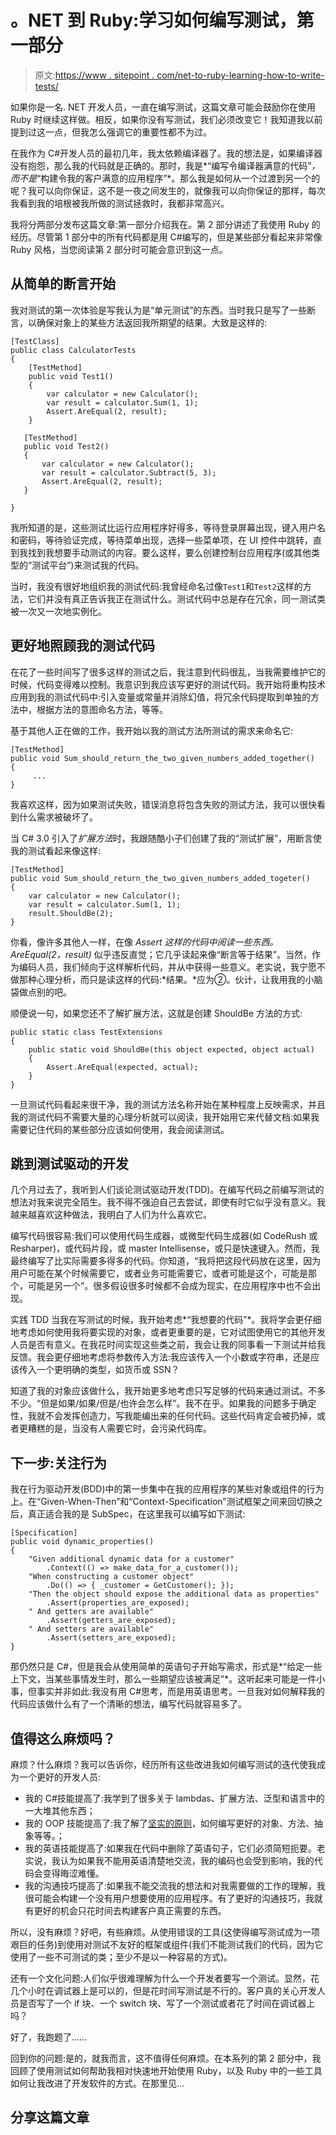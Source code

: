# 。NET 到 Ruby:学习如何编写测试，第一部分

> 原文:[https://www . sitepoint . com/net-to-ruby-learning-how-to-write-tests/](https://www.sitepoint.com/net-to-ruby-learning-how-to-write-tests/)

如果你是一名. NET 开发人员，一直在编写测试，这篇文章可能会鼓励你在使用 Ruby 时继续这样做。相反，如果你没有写测试，我们必须改变它！我知道我以前提到过这一点，但我怎么强调它的重要性都不为过。

在我作为 C#开发人员的最初几年，我太依赖编译器了。我的想法是，如果编译器没有抱怨，那么我的代码就是正确的。那时，我是*“编写令编译器满意的代码”*，而不是*“构建令我的客户满意的应用程序”*。那么我是如何从一个过渡到另一个的呢？我可以向你保证，这不是一夜之间发生的，就像我可以向你保证的那样，每次我看到我的培根被我所做的测试拯救时，我都非常高兴。

我将分两部分发布这篇文章:第一部分介绍我在。第 2 部分讲述了我使用 Ruby 的经历。尽管第 1 部分中的所有代码都是用 C#编写的，但是某些部分看起来非常像 Ruby 风格，当您阅读第 2 部分时可能会意识到这一点。

## 从简单的断言开始

我对测试的第一次体验是写我认为是“单元测试”的东西。当时我只是写了一些断言，以确保对象上的某些方法返回我所期望的结果。大致是这样的:

```
[TestClass]
public class CalculatorTests
{
    [TestMethod]
    public void Test1()
    {
        var calculator = new Calculator();
        var result = calculator.Sum(1, 1);
        Assert.AreEqual(2, result);
    }

   [TestMethod]
   public void Test2()
   {
       var calculator = new Calculator();
       var result = calculator.Subtract(5, 3);
       Assert.AreEqual(2, result);
   }

}
```

我所知道的是，这些测试比运行应用程序好得多，等待登录屏幕出现，键入用户名和密码，等待验证完成，等待菜单出现，选择一些菜单项，在 UI 控件中跳转，直到我找到我想要手动测试的内容。要么这样，要么创建控制台应用程序(或其他类型的“测试平台”)来测试我的代码。

当时，我没有很好地组织我的测试代码:我曾经命名过像`Test1`和`Test2`这样的方法，它们并没有真正告诉我正在测试什么。测试代码中总是存在冗余，同一测试类被一次又一次地实例化。

## 更好地照顾我的测试代码

在花了一些时间写了很多这样的测试之后，我注意到代码很乱，当我需要维护它的时候，代码变得难以控制。我意识到我应该写更好的测试代码。我开始将重构技术应用到我的测试代码中:引入变量或常量并消除幻值，将冗余代码提取到单独的方法中，根据方法的意图命名方法，等等。

基于其他人正在做的工作，我开始以我的测试方法所测试的需求来命名它:

```
[TestMethod]
public void Sum_should_return_the_two_given_numbers_added_together()
{
     ...
}
```

我喜欢这样，因为如果测试失败，错误消息将包含失败的测试方法，我可以很快看到什么需求被破坏了。

当 C# 3.0 引入了*扩展方法*时，我跟随酷小子们创建了我的“测试扩展”，用断言使我的测试看起来像这样:

```
[TestMethod]
public void Sum_should_return_the_two_given_numbers_added_togeter()
{
    var calculator = new Calculator();
    var result = calculator.Sum(1, 1);
    result.ShouldBe(2);
}
```

你看，像许多其他人一样，在像 *Assert 这样的代码中阅读一些东西。AreEqual(2，result)* 似乎违反直觉；它几乎读起来像“断言等于结果”。当然，作为编码人员，我们倾向于这样解析代码，并从中获得一些意义。老实说，我宁愿不做那种心理分析，而只是读这样的代码:*结果。*应为②。伙计，让我用我的小脑袋做点别的吧。

顺便说一句，如果您还不了解扩展方法，这就是创建 ShouldBe 方法的方式:

```
public static class TestExtensions
{
    public static void ShouldBe(this object expected, object actual)
    {
        Assert.AreEqual(expected, actual);
    }
}
```

一旦测试代码看起来很干净，我的测试方法名称开始在某种程度上反映需求，并且我的测试代码不需要大量的心理分析就可以阅读，我开始用它来代替文档:如果我需要记住代码的某些部分应该如何使用，我会阅读测试。

## 跳到测试驱动的开发

几个月过去了，我听到人们谈论测试驱动开发(TDD)。在编写代码之前编写测试的想法对我来说完全陌生。我不得不强迫自己去尝试，即使有时它似乎没有意义。我越来越喜欢这种做法，我明白了人们为什么喜欢它。

编写代码很容易:我们可以使用代码生成器，或微型代码生成器(如 CodeRush 或 Resharper)，或代码片段，或 master Intellisense，或只是快速键入。然而，我最终编写了比实际需要多得多的代码。你知道，“我将把这段代码放在这里，因为用户可能在某个时候需要它，或者业务可能需要它，或者可能是这个，可能是那个，可能是另一个”。很多假设很多时候都不会成为现实，在应用程序中也不会出现。

实践 TDD 当我在写测试的时候，我开始考虑*“我想要的代码”*。我将学会更仔细地考虑如何使用我将要实现的对象，或者更重要的是，它对试图使用它的其他开发人员是否有意义。在我花时间实现这些类之前，我会让我的同事看一下测试并给我反馈。我会更仔细地考虑将参数传入方法:我应该传入一个小数或字符串，还是应该传入一个更明确的类型，如货币或 SSN？

知道了我的对象应该做什么，我开始更多地考虑只写足够的代码来通过测试。不多不少。“但是如果/如果/但是/也许会怎么样”。我不在乎。如果我的问题多于确定性，我就不会发挥创造力，写我能编出来的任何代码。这些代码肯定会被扔掉，或者更糟糕的是，当没有人需要它时，会污染代码库。

## 下一步:关注行为

我在行为驱动开发(BDD)中的第一步集中在我的应用程序的某些对象或组件的行为上。在“Given-When-Then”和“Context-Specification”测试框架之间来回切换之后，真正适合我的是 SubSpec，在这里我可以编写如下测试:

```
[Specification]
public void dynamic_properties()
{
    "Given additional dynamic data for a customer"
        .Context(() => make_data_for_a_customer());
    "When constructing a customer object"
        .Do(() => { _customer = GetCustomer(); });
    "Then the object should expose the additional data as properties"
        .Assert(properties_are_exposed);
    " And getters are available"
        .Assert(getters_are_exposed);
    " And setters are available"
        .Assert(setters_are_exposed);
}
```

那仍然只是 C#，但是我会从使用简单的英语句子开始写需求，形式是*“给定一些上下文，当某些事情发生时，那么一些期望应该被满足”*。这听起来可能是一件小事，但事实并非如此:我没有用 C#思考，而是用英语思考。一旦我对如何解释我的代码应该做什么有了一个清晰的想法，编写代码就容易多了。

## 值得这么麻烦吗？

麻烦？什么麻烦？我可以告诉你，经历所有这些改进我如何编写测试的迭代使我成为一个更好的开发人员:

*   我的 C#技能提高了:我学到了很多关于 lambdas、扩展方法、泛型和语言中的一大堆其他东西；
*   我的 OOP 技能提高了:我了解了[坚实的原则](http://en.wikipedia.org/wiki/SOLID_(object-oriented_design) "SOLID principles")，如何编写更好的对象、方法、抽象等等。；
*   我的英语技能提高了:如果我在代码中删除了英语句子，它们必须简短扼要。老实说，我认为如果我不能用英语清楚地交流，我的编码也会受到影响，我的代码会变得晦涩难懂。
*   我的沟通技巧提高了:如果我不能交流我的想法和对我需要做的工作的理解，我很可能会构建一个没有用户想要使用的应用程序。有了更好的沟通技巧，我就有更好的机会只花时间去构建客户真正需要的东西。

所以，没有麻烦？好吧，有些麻烦。从使用错误的工具(这使得编写测试成为一项艰巨的任务)到使用对测试不友好的框架或组件(我们不能测试我们的代码，因为它使用了一些不可测试的类；至少不是以一种容易的方式)。

还有一个文化问题:人们似乎很难理解为什么一个开发者要写一个测试。显然，花几个小时在调试器上是可以的，但是花时间写测试是不行的。客户真的关心开发人员是否写了一个 if 块、一个 switch 块、写了一个测试或者花了时间在调试器上吗？

好了，我跑题了……

回到你的问题:是的，就我而言，这不值得任何麻烦。在本系列的第 2 部分中，我回顾了使用测试如何帮助我相对快速地开始使用 Ruby，以及 Ruby 中的一些工具如何让我改进了开发软件的方式。在那里见…

## 分享这篇文章
